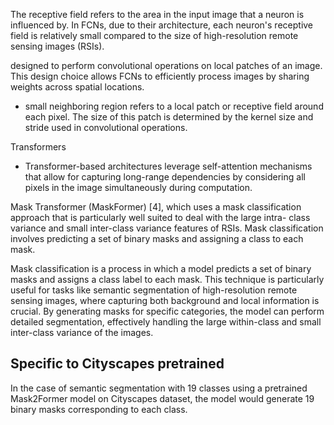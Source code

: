 The receptive field refers to the area in the input image that a neuron is influenced by. In FCNs, due to their architecture, each neuron's receptive field is relatively small compared to the size of high-resolution remote sensing images (RSIs).

designed to perform convolutional operations on local patches of an image. This design choice allows FCNs to efficiently process images by sharing weights across spatial locations. 
-  small neighboring region refers to a local patch or receptive field around each pixel. The size of this patch is determined by the kernel size and stride used in convolutional operations.


Transformers 
- Transformer-based architectures leverage self-attention mechanisms that allow for capturing long-range dependencies by considering all pixels in the image simultaneously during computation.

Mask Transformer
(MaskFormer) [4], which uses a mask classification approach
that is particularly well suited to deal with the large intra-
class variance and small inter-class variance features of RSIs.
Mask classification involves predicting a set of binary masks
and assigning a class to each mask. 

Mask classification is a process in which a model predicts a set of binary masks and assigns a class label to each mask. This technique is particularly useful for tasks like semantic segmentation of high-resolution remote sensing images, where capturing both background and local information is crucial. By generating masks for specific categories, the model can perform detailed segmentation, effectively handling the large within-class and small inter-class variance of the images.

## Specific to Cityscapes pretrained
In the case of semantic segmentation with 19 classes using a pretrained Mask2Former model on Cityscapes dataset, the model would generate 19 binary masks corresponding to each class.
